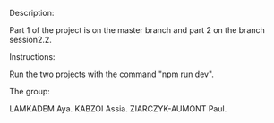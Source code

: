 Description:

Part 1 of the project is on the master branch and part 2 on the branch session2.2.

Instructions:

Run the two projects with the command "npm run dev".

The group:

LAMKADEM Aya. KABZOI Assia. ZIARCZYK-AUMONT Paul.